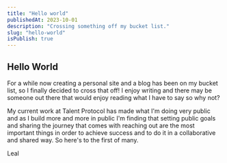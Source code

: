```yaml
---
title: "Hello world"
publishedAt: 2023-10-01
description: "Crossing something off my bucket list."
slug: "hello-world"
isPublish: true
---
```


## Hello World

For a while now creating a personal site and a blog has been on my bucket list, so I finally decided to cross that off! I enjoy writing and there may be someone out there that would enjoy reading what I have to say so why not?

My current work at Talent Protocol has made what I'm doing very public and as I build more and more in public I'm finding that setting public goals and sharing the journey that comes with reaching out are the most important things in order to achieve success and to do it in a collaborative and shared way. So here's to the first of many.

Leal
